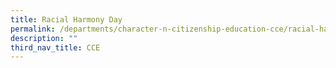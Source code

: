 ```yaml
---
title: Racial Harmony Day
permalink: /departments/character-n-citizenship-education-cce/racial-harmony-day
description: ""
third_nav_title: CCE
---
```

